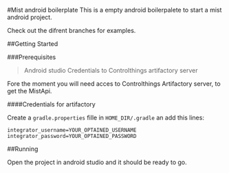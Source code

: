 #Mist android boilerplate
This is a empty android boilerpalete to start a mist android project. 

Check out the difrent branches for examples.

##Getting Started

###Prerequisites

>Android studio 
>Credentials to Controlthings artifactory server

Fore the moment you will need acces to Controlthings Artifactory server, to get the MistApi.

####Credentials for artifactory

Create a `gradle.properties` fille in `HOME_DIR/.gradle` an add this lines:

```
integrator_username=YOUR_OPTAINED_USERNAME
integrator_password=YOUR_OPTAINED_PASSWORD
```

##Running

Open the project in android studio and it should be ready to go.